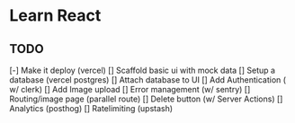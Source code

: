 # Learn React

## TODO

[-] Make it deploy (vercel)
[] Scaffold basic ui with mock data
[] Setup a database (vercel postgres)
[] Attach database to UI
[] Add Authentication ( w/ clerk)
[] Add Image upload
[] Error management (w/ sentry)
[] Routing/image page (parallel route)
[] Delete button (w/ Server Actions)
[] Analytics (posthog)
[] Ratelimiting (upstash)




